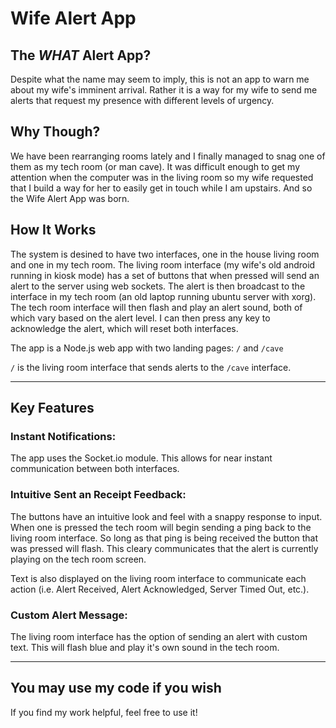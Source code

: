 # Wife Alert App

## The *WHAT* Alert App?
Despite what the name may seem to imply, this is not an app to warn me about my wife's imminent arrival. Rather it is a way for my wife to send me alerts that request my presence with different levels of urgency.

## Why Though?
We have been rearranging rooms lately and I finally managed to snag one of them as my tech room (or man cave). It was difficult enough to get my attention when the computer was in the living room so my wife requested that I build a way for her to easily get in touch while I am upstairs. And so the Wife Alert App was born.

## How It Works
The system is desined to have two interfaces, one in the house living room and one in my tech room. The living room interface (my wife's old android running in kiosk mode) has a set of buttons that when pressed will send an alert to the server using web sockets. The alert is then broadcast to the interface in my tech room (an old laptop running ubuntu server with xorg). The tech room interface will then flash and play an alert sound, both of which vary based on the alert level. I can then press any key to acknowledge the alert, which will reset both interfaces.

The app is a Node.js web app with two landing pages: `/` and `/cave`

`/` is the living room interface that sends alerts to the `/cave` interface.

---
## Key Features

### Instant Notifications:
The app uses the Socket.io module. This allows for near instant communication between both interfaces.

### Intuitive Sent an Receipt Feedback:
The buttons have an intuitive look and feel with a snappy response to input. When one is pressed the tech room will begin sending a ping back to the living room interface. So long as that ping is being received the button that was pressed will flash. This cleary communicates that the alert is currently playing on the tech room screen.

Text is also displayed on the living room interface to communicate each action (i.e. Alert Received, Alert Acknowledged, Server Timed Out, etc.).

### Custom Alert Message:
The living room interface has the option of sending an alert with custom text. This will flash blue and play it's own sound in the tech room.

---
## You may use my code if you wish

If you find my work helpful, feel free to use it!